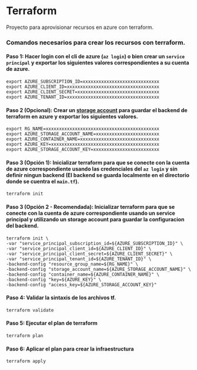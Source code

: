 # **Terraform**
Proyecto para aprovisionar recursos en azure con terraform.
### Comandos necesarios para crear los recursos con terraform.
#### **Paso 1:** Hacer login con el cli de azure (`az login`) o bien crear un `service principal` y exportar los siguientes valores correspondientes a su cuenta de azure.
```
export AZURE_SUBSCRIPTION_ID=xxxxxxxxxxxxxxxxxxxxxxxxxxxxx
export AZURE_CLIENT_ID=xxxxxxxxxxxxxxxxxxxxxxxxxxxxxxxxxxx
export AZURE_CLIENT_SECRET=xxxxxxxxxxxxxxxxxxxxxxxxxxxxxxx
export AZURE_TENANT_ID=xxxxxxxxxxxxxxxxxxxxxxxxxxxxxxxxxxx
```
#### **Paso 2 (Opcional):** Crear un [storage account](https://docs.microsoft.com/en-us/azure/developer/terraform/store-state-in-azure-storage) para guardar el backend de terraform en azure y exportar los siguientes valores.
```
export RG_NAME=xxxxxxxxxxxxxxxxxxxxxxxxxxxxxxxxxxxxxxxxxxx
export AZURE_STORAGE_ACCOUNT_NAME=xxxxxxxxxxxxxxxxxxxxxxxx
export AZURE_CONTAINER_NAME=xxxxxxxxxxxxxxxxxxxxxxxxxxxxxx
export AZURE_KEY=xxxxxxxxxxxxxxxxxxxxxxxxxxxxxxxxxxxxxxxxx
export AZURE_STORAGE_ACCOUNT_KEY=xxxxxxxxxxxxxxxxxxxxxxxxx
```
#### **Paso 3 (Opción 1):** Inicializar terraform para que se conecte con la cuenta de azure correspondiente usando las credenciales del `az login` y sin definir ningun backend (El backend se guarda localmente en el directorio donde se cuentra el `main.tf`).
```
terraform init
```
#### **Paso 3 (Opción 2  - Recomendada):** Inicializar terraform para que se conecte con la cuenta de azure correspondiente usando un service principal y utilizando un storage account para guardar la configuracion del backend.
```
terraform init \
-var "service_principal_subscription_id=${AZURE_SUBSCRIPTION_ID}" \
-var "service_principal_client_id=${AZURE_CLIENT_ID}" \
-var "service_principal_client_secret=${AZURE_CLIENT_SECRET}" \
-var "service_principal_tenant_id=${AZURE_TENANT_ID}" \
-backend-config "resource_group_name=${RG_NAME}" \
-backend-config "storage_account_name=${AZURE_STORAGE_ACCOUNT_NAME}" \
-backend-config "container_name=${AZURE_CONTAINER_NAME}" \
-backend-config "key=${AZURE_KEY}" \
-backend-config "access_key=${AZURE_STORAGE_ACCOUNT_KEY}"
```
#### **Paso 4:** Validar la sintaxis de los archivos tf.
```
terraform validate
```
#### **Paso 5:** Ejecutar el plan de terraform
```
terraform plan
```
#### **Paso 6:** Aplicar el plan para crear la infraestructura
```
terraform apply
```
